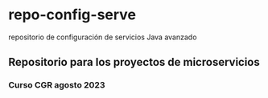 # repo-config-serve
repositorio de configuración de servicios Java avanzado
<h2>Repositorio para los proyectos de microservicios</h2>
<h3>Curso CGR agosto 2023</h3>
